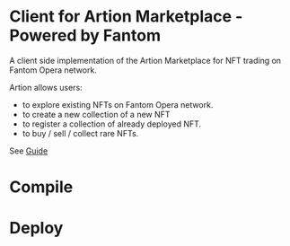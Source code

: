 # Client for Artion Marketplace - Powered by Fantom

A client side implementation of the Artion Marketplace for NFT trading on Fantom Opera network.

Artion allows users: 
- to explore existing NFTs on Fantom Opera network.
- to create a new collection of a new NFT
- to register a collection of already deployed NFT.
- to buy / sell / collect rare NFTs.

See [Guide](https://docs.fantom.foundation/tutorials/collection-and-bundle-guide-on-artion)

# Compile

# Deploy
